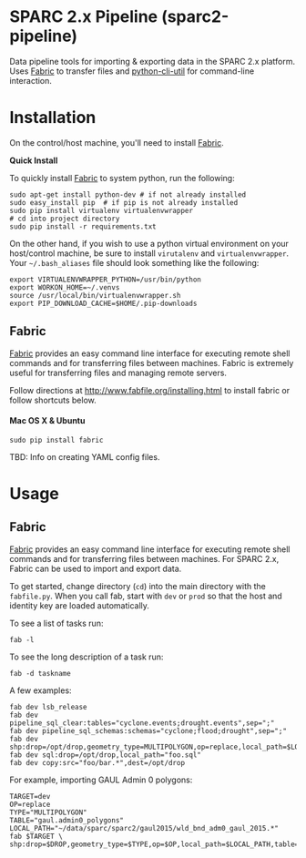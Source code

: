 # SPARC 2.x Pipeline (sparc2-pipeline)

Data pipeline tools for importing & exporting data in the SPARC 2.x platform.  Uses [Fabric](http://www.fabfile.org/) to transfer files and [python-cli-util](https://github.com/pjdufour/python-cli-util) for command-line interaction.

# Installation

On the control/host machine, you'll need to install [Fabric](http://www.fabfile.org).

**Quick Install**

To quickly install [Fabric](http://www.fabfile.org) to system python, run the following:

```
sudo apt-get install python-dev # if not already installed
sudo easy_install pip  # if pip is not already installed
sudo pip install virtualenv virtualenvwrapper
# cd into project directory
sudo pip install -r requirements.txt
```

On the other hand, if you wish to use a python virtual environment on your host/control machine, be sure to install `virutalenv` and `virtualenvwrapper`.  Your `~/.bash_aliases` file should look something like the following:

```
export VIRTUALENVWRAPPER_PYTHON=/usr/bin/python
export WORKON_HOME=~/.venvs
source /usr/local/bin/virtualenvwrapper.sh
export PIP_DOWNLOAD_CACHE=$HOME/.pip-downloads
```

## Fabric

[Fabric](http://www.fabfile.org/) provides an easy command line interface for executing remote shell commands and for transferring files between machines.  Fabric is extremely useful for transferring files and managing remote servers.

Follow directions at http://www.fabfile.org/installing.html to install fabric or follow shortcuts below.

#### Mac OS X & Ubuntu

```
sudo pip install fabric
```

TBD: Info on creating YAML config files.

# Usage

## Fabric

[Fabric](http://www.fabfile.org/) provides an easy command line interface for executing remote shell commands and for transferring files between machines.  For SPARC 2.x, Fabric can be used to import and export data.

To get started, change directory (`cd`) into the main directory with the `fabfile.py`.  When you call fab, start with `dev` or `prod` so that the host and identity key are loaded automatically.





To see a list of tasks run:

```
fab -l
```

To see the long description of a task run:

```
fab -d taskname
```

A few examples:

```
fab dev lsb_release
fab dev pipeline_sql_clear:tables="cyclone.events;drought.events",sep=";"
fab dev pipeline_sql_schemas:schemas="cyclone;flood;drought",sep=";"
fab dev shp:drop=/opt/drop,geometry_type=MULTIPOLYGON,op=replace,local_path=$LOCAL_PATH,table=$TABLE
fab dev sql:drop=/opt/drop,local_path="foo.sql"
fab dev copy:src="foo/bar.*",dest=/opt/drop
```


For example, importing GAUL Admin 0 polygons:

```
TARGET=dev
OP=replace
TYPE="MULTIPOLYGON"
TABLE="gaul.admin0_polygons"
LOCAL_PATH="~/data/sparc/sparc2/gaul2015/wld_bnd_adm0_gaul_2015.*"
fab $TARGET \
shp:drop=$DROP,geometry_type=$TYPE,op=$OP,local_path=$LOCAL_PATH,table=$TABLE
```

